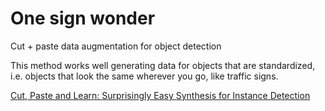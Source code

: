 # One sign wonder
Cut + paste data augmentation for object detection

This method works well generating data for objects that are standardized, i.e. objects that look the same wherever you go, like traffic signs.

[Cut, Paste and Learn: Surprisingly Easy Synthesis for Instance Detection](https://arxiv.org/pdf/1708.01642.pdf)

